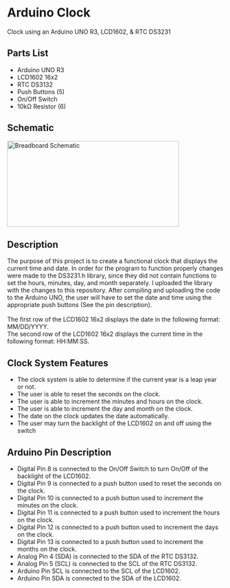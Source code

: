 <h1>Arduino Clock</h1>
Clock using an Arduino UNO R3, LCD1602, &amp; RTC DS3231

<!--- Parts List !--->
<h2>Parts List</h2>
<ul>
  <li>Arduino UNO R3</li>
  <li>LCD1602 16x2</li>
  <li>RTC DS3132</li>
  <li>Push Buttons (5)</li>
  <li>On/Off Switch</li>
  <li>10k&Omega; Resistor (6)</li>
</ul>
<!--- Schematic Diagram !--->
<h2>Schematic</h2>
<img src="https://4.bp.blogspot.com/-yGKnDue2d4s/V7FKZIpT_aI/AAAAAAAAAjM/x6ymeUM7dPQIYxDF7Zf0gHShdZVsBk6eQCLcB/s1600/Arduino_Clock.jpg" alt="Breadboard Schematic" width="400" height="200">
<!-- Description !--->
<h2>Description</h2>
<p>
    The purpose of this project is to create a functional clock that displays the current time and date.
    In order for the program to function properly changes were made to the DS3231.h library, since they 
    did not contain functions to set the hours, minutes, day, and month separately. I uploaded the library
    with the changes to this repository. After compiling and uploading the code to the Arduino UNO, the
    user will have to set the date and time using the appropriate push buttons (See the pin description).
    <br /><br />
    The first row of the LCD1602 16x2 displays the date in the following format: MM/DD/YYYY.<br />
    The second row of the LCD1602 16x2 displays the current time in the following format: HH:MM:SS.<br />
</p>
<h2>Clock System Features</h2>
<ul>
  <li>The clock system is able to determine if the current year is a leap year or not.</li>
  <li>The user is able to reset the seconds on the clock.</li>
  <li>The user is able to increment the minutes and hours on the clock.</li>
  <li>The user is able to increment the day and month on the clock.</li>
  <li>The date on the clock updates the date automatically.</li>
  <li>The user may turn the backlight of the LCD1602 on and off using the switch</li>
</ul>
<h2>Arduino Pin Description</h2>
<ul>
  <li>Digital Pin 8 is connected to the On/Off Switch to turn On/Off of the backlight of the LCD1602.</li>
  <li>Digital Pin 9 is connected to a push button used to reset the seconds on the clock.</li>
  <li>Digital Pin 10 is connected to a push button used to increment the minutes on the clock.</li>
  <li>Digital Pin 11 is connected to a push button used to increment the hours on the clock.</li>
  <li>Digital Pin 12 is connected to a push button used to increment the days on the clock.</li>
  <li>Digital Pin 13 is connected to a push button used to increment the months on the clock.</li>
  <li>Analog Pin 4 (SDA) is connected to the SDA of the RTC DS3132.</li>
  <li>Analog Pin 5 (SCL) is connected to the SCL of the RTC DS3132.</li>
  <li>Arduino Pin SCL is connected to the SCL of the LCD1602.</li>
  <li>Arduino Pin SDA is connected to the SDA of the LCD1602.</li>
</ul>
